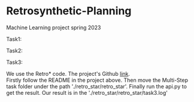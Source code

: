 # Retrosynthetic-Planning
Machine Learning project spring 2023


Task1:


Task2:


Task3:


We use the Retro* code. The project's Github [link](https://github.com/binghong-ml/retro_star).  
Firstly follow the README in the project above. Then move the Multi-Step task folder under the path './retro_star/retro_star'. Finally run the api.py to get the result. Our result is in the './retro_star/retro_star/task3.log'
